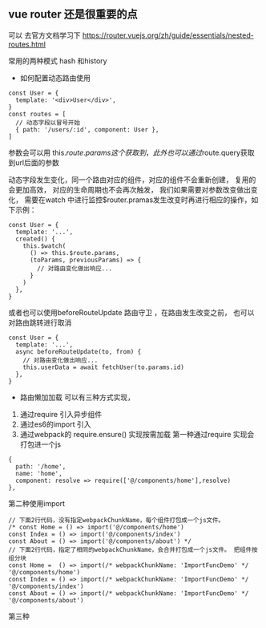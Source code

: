 ## vue router  还是很重要的点
 可以 去官方文档学习下 https://router.vuejs.org/zh/guide/essentials/nested-routes.html

常用的两种模式 hash 和history

- 如何配置动态路由使用 
````
const User = {
  template: '<div>User</div>',
}
const routes = [
  // 动态字段以冒号开始
  { path: '/users/:id', component: User },
]
````
参数会可以用 this.$route.params 这个获取到，此外也可以通过$route.query获取到url后面的参数

动态字段发生变化，同一个路由对应的组件，对应的组件不会重新创建， 复用的会更加高效， 对应的生命周期也不会再次触发， 我们如果需要对参数改变做出变化， 需要在watch 中进行监控$router.pramas发生改变时再进行相应的操作，如下示例：
```
const User = {
  template: '...',
  created() {
    this.$watch(
      () => this.$route.params,
      (toParams, previousParams) => {
        // 对路由变化做出响应...
      }
    )
  },
}
```
或者也可以使用beforeRouteUpdate 路由守卫 ，在路由发生改变之前， 也可以对路由跳转进行取消
```
const User = {
  template: '...',
  async beforeRouteUpdate(to, from) {
    // 对路由变化做出响应...
    this.userData = await fetchUser(to.params.id)
  },
}
```

-  路由懒加加载
可以有三种方式实现，
1. 通过require 引入异步组件 
2. 通过es6的import 引入
3. 通过webpack的 require.ensure() 实现按需加载
第一种通过require 实现会打包进一个js
```
{
  path: '/home',
  name: 'home',
  component: resolve => require(['@/components/home'],resolve)
},

```
第二种使用import
```
// 下面2行代码，没有指定webpackChunkName，每个组件打包成一个js文件。
/* const Home = () => import('@/components/home')
const Index = () => import('@/components/index')
const About = () => import('@/components/about') */
// 下面2行代码，指定了相同的webpackChunkName，会合并打包成一个js文件。 把组件按组分块
const Home =  () => import(/* webpackChunkName: 'ImportFuncDemo' */ '@/components/home')
const Index = () => import(/* webpackChunkName: 'ImportFuncDemo' */ '@/components/index')
const About = () => import(/* webpackChunkName: 'ImportFuncDemo' */ '@/components/about')
```
第三种